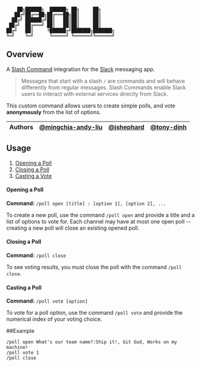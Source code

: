```
    ██╗██████╗  ██████╗ ██╗     ██╗     
   ██╔╝██╔══██╗██╔═══██╗██║     ██║     
  ██╔╝ ██████╔╝██║   ██║██║     ██║     
 ██╔╝  ██╔═══╝ ██║   ██║██║     ██║     
██╔╝   ██║     ╚██████╔╝███████╗███████╗
╚═╝    ╚═╝      ╚═════╝ ╚══════╝╚══════╝
```

## Overview
A [Slash Command](https://api.slack.com/slash-commands) integration for the [Slack](https://slack.com/) messaging app. 
> Messages that start with a slash `/` are commands and will behave differently from regular messages. Slash Commands enable Slack users to interact with external services directly from Slack.

This custom command allows users to create simple polls, and vote **anonymously** from the list of options.

| Authors | [**@mingchia-andy-liu**](https://github.com/mingchia-andy-liu) | [**@jshephard**](https://github.com/jshephard) | [**@tony-dinh**](https://github.com/tony-dinh)|
|:-------:|:----:|:-----:|:----:|

## Usage

1. [Opening a Poll](#open)
1. [Closing a Poll](#close)
1. [Casting a Vote](#vote)

#### <a name="open">Opening a Poll</a>

**Command:** `/poll open [title] : [option 1], [option 2], ...`

To create a new poll, use the command `/poll open` and provide a title and a list of options to vote for. Each channel may have at most one open poll -- creating a new poll will close an existing opened poll.

#### <a name="close">Closing a Poll</a>

**Command:** `/poll close`

To see voting results, you must close the poll with the command `/poll close`.


#### <a name="vote">Casting a Poll</a>

**Command:** `/poll vote [option]`

To vote for a poll option, use the command `/poll vote` and provide the numerical index of your voting choice.

##Example
```
/poll open What's our team name?:Ship it!, Git Gud, Works on my machine!
/poll vote 1
/poll close
```
